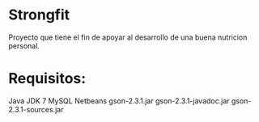 Strongfit
=========
Proyecto que tiene el fin de apoyar al desarrollo de una buena nutricion personal.

Requisitos:
=========
Java JDK 7
MySQL
Netbeans
gson-2.3.1.jar
gson-2.3.1-javadoc.jar
gson-2.3.1-sources.jar

